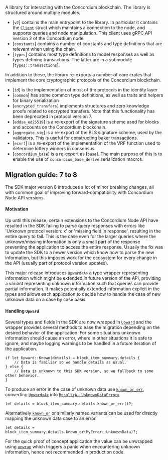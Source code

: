 A library for interacting with the Concordium blockchain. The library is structured around multiple modules.

- [`v2`] contains the main entrypoint to the library.
  In particular it contains the [`Client`](v2::Client) struct which maintains a connection to the node, and supports queries and node manipulation.
  This client uses gRPC API version 2 of the Concordium node.
- [`constants`] contains a number of constants and type definitions that are
  relevant when using the chain.
- [`types`] contains most type definitions to model responses as well as
  types defining transactions.
  The latter are in a submodule [`types::transactions`].

In addition to these, the library re-exports a number of core crates that implement the core cryptographic protocols of the Concordium blockchain.

- [`id`] is the implementation of most of the protocols in the identity layer
- [`common`] has some common type definitions, as well as traits and helpers for binary serialization
- [`encrypted_transfers`] implements structures and zero knowledge proofs related to encrypted transfers. Note that this functionality has been deprecated in protocol version 7.
- [`eddsa_ed25519`] is a re-export of the signature scheme used for blocks and accounts on the Concordium blockchain.
- [`aggregate_sig`] is a re-export of the BLS signature scheme, used by the validators. This is useful for constructing baker transactions.
- [`ecvrf`] is a re-export of the implementation of the VRF function used to determine lottery winners in consensus.
- [`concordium_base`] is a re-export as [`base`]. The main purpose of this is to enable the use of `concordium_base_derive` serialization macros.

## Migration guide: 7 to 8

The SDK major version 8 introduces a lot of minor breaking changes, all with common goal of improving forward-compatibility with Concordium Node API versions.

#### Motivation

Up until this release, certain extensions to the Concordium Node API have resulted in the SDK failing to parse query responses with errors like 'Unknown protocol version: x' or 'missing field in response', resulting in the entire query to fail.
This is the case even for the larger queries where the unknown/missing information is only a small part of the response preventing the application to access the entire response.
Usually the fix was to update the SDK to a newer version which know how to parse the new information, but this imposes work for the ecosystem for every change in the API (usually part of protocol version updates).

This major release introduces [`Upward<A>`] a type wrapper representing information which might be extended in future version of the API, providing a variant representing unknown information such that queries can provide partial information.
It makes potentially extended information explicit in the types and allows each application to decide how to handle the case of new unknown data on a case by case basis.

#### Handling `Upward`

Several types and fields in the SDK are now wrapped in [`Upward`] and the wrapper provides several methods to ease the migration depending on the desired behavior of the application.
For some situations unknown information should cause an error, where in other situations it is safe to ignore, and maybe logging warnings to be handled in a future iteration of the application.

```rust,no_compile
if let Upward::Known(details) = block_item_summary.details {
    // Data is familiar so we handle details as usual.
} else {
    // Data is unknown to this SDK version, so we fallback to some other behavior.
}
```

To produce an error in the case of unknown data use [`known_or_err`], converting [`Upward<A>`] into [`Result<A, UnknownDataError>`](v2::upward::UnknownDataError).

```rust,no_compile
let details = block_item_summary.details.known_or_err()?;
```

Alternatively [`known_or`] or similarly named variants can be used for directly mapping the unknown data case to an error.

```rust,no_compile
let details = block_item_summary.details.known_or(MyError::UnknownData)?;
```

For the quick proof of concept application the value can be unwrapped using [`unwrap`] which triggers a panic when encountering unknown information, hence not recommended in production code.

[`Upward<A>`]: v2::Upward
[`Upward`]: v2::Upward
[`known_or_err`]: v2::Upward::known_or_err
[`known_or`]: v2::Upward::known_or
[`unwrap`]: v2::Upward::unwrap
